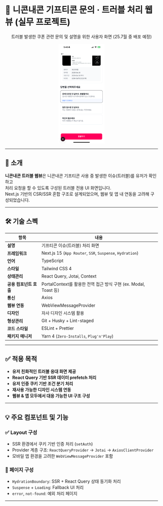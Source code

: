# 🎫 니콘내콘 기프티콘 문의 · 트러블 처리 웹뷰 (실무 프로젝트)

<div align="center">

트러블 발생한 쿠폰 관련 문의 및 설명을 위한 사용자 화면 (25.7월 중 배포 예정)

<img src="./assets/img/trouble.PNG" width="30%" />

</div>

---

## 📝 소개

**니콘내콘 트러블 웹뷰**은 니콘내콘 기프티콘 사용 중 발생한 이슈(트러블)를 유저가 확인하고  
처리 요청을 할 수 있도록 구성된 트러블 전용 UI 화면입니다.  
Next.js 기반의 CSR/SSR 혼합 구조로 설계되었으며, 웹뷰 및 앱 내 연동을 고려해 구성되었습니다.

---

## 🛠️ 기술 스펙

| 항목                   | 내용                                                             |
| ---------------------- | ---------------------------------------------------------------- |
| **설명**               | 기프티콘 이슈(트러블) 처리 화면                                  |
| **프레임워크**         | Next.js 15 (`App Router`, `SSR`, `Suspense`, `Hydration`)        |
| **언어**               | TypeScript                                                       |
| **스타일**             | Tailwind CSS 4                                                   |
| **상태관리**           | React Query, Jotai, Context                                      |
| **공용 컴포넌트 호출** | PortalContext를 활용한 전역 접근 방식 구현 (ex. Modal, Toast 등) |
| **통신**               | Axios                                                            |
| **웹뷰 연동**          | WebViewMessageProvider                                           |
| **디자인**             | 자사 디자인 시스템 활용                                          |
| **형상관리**           | Git + Husky + Lint-staged                                        |
| **코드 스타일**        | ESLint + Prettier                                                |
| **패키지 매니저**      | Yarn 4 (`Zero-Installs`, `Plug'n'Play`)                          |

---

## ✅ 적용 목적

- **유저 친화적인 트러블 응대 화면 제공**
- **React Query 기반 SSR 데이터 prefetch 처리**
- **유저 인증 쿠키 기반 조건 분기 처리**
- **재사용 가능한 디자인 시스템 연동**
- **웹뷰 & 앱 모두에서 대응 가능한 UI 구조 구성**

---

## 💡 주요 컴포넌트 및 기능

### ✅ Layout 구성

- SSR 환경에서 쿠키 기반 인증 처리 (`setAuth`)
- Provider 계층 구조: `ReactQueryProvider` → `Jotai` → `AxiosClientProvider`
- 모바일 앱 환경을 고려한 `WebViewMessageProvider` 포함

### 🧱 페이지 구성

- `HydrationBoundary`: SSR + React Query 상태 동기화 처리
- `Suspense` + `Loading`: Fallback UI 처리
- `error`, `not-found`: 예외 처리 페이지

---
